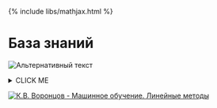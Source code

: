 {% include libs/mathjax.html %}
# База знаний
![Альтернативный текст](https://docviewer.yandex.ru/view/284202793/?*=yUjJ4WCVq3n%2BCWvFPqmhqaWtpoV7InVybCI6InlhLWRpc2stcHVibGljOi8vMWxyMVMxU01kSDZTTHRwdHFpbGVrWWV1Z2F0SEZKdURWSVlyUlkzQ3VPRVA4LzhFQXpTVTA0WU4vVzEvOHJaQnEvSjZicG1SeU9Kb25UM1ZvWG5EYWc9PTov0JvQuNGC0LXRgNCw0YLRg9GA0LAv0JvQtdC60YbQuNC4INCS0L7RgNC%2B0L3RhtC%2B0LIg0J%2FRgNC10LfQtdC90YLQsNGG0LjQuC9Wb3Jvbi1NTC1JbnRyby1zbGlkZXMucGRmIiwidGl0bGUiOiJWb3Jvbi1NTC1JbnRyby1zbGlkZXMucGRmIiwibm9pZnJhbWUiOmZhbHNlLCJ1aWQiOiIyODQyMDI3OTMiLCJ0cyI6MTYxNDQzODQ1NTM1NCwieXUiOiI5MDU0NDU5MzIxNjA1NjIwNjE2In0%3D)

<details><summary>CLICK ME</summary>
<p>

#### yes, even hidden code blocks!

```python
print("hello world!")
```

[![К.В. Воронцов - Машинное обучение. Линейные методы](https://res.cloudinary.com/marcomontalbano/image/upload/v1614583814/video_to_markdown/images/youtube--QIktmPA8nb0-c05b58ac6eb4c4700831b2b3070cd403.jpg)](https://youtu.be/QIktmPA8nb0?list=PLJOzdkh8T5krxc4HsHbB8g8f0hu7973fK "К.В. Воронцов - Машинное обучение. Линейные методы")

$$\Gamma(z) = \int_0^\infty t^{z-1}e^{-t}dt\,.$$
</details>

[![К.В. Воронцов - Машинное обучение. Линейные методы](https://res.cloudinary.com/marcomontalbano/image/upload/v1614583814/video_to_markdown/images/youtube--QIktmPA8nb0-c05b58ac6eb4c4700831b2b3070cd403.jpg)](https://youtu.be/QIktmPA8nb0?list=PLJOzdkh8T5krxc4HsHbB8g8f0hu7973fK "К.В. Воронцов - Машинное обучение. Линейные методы")